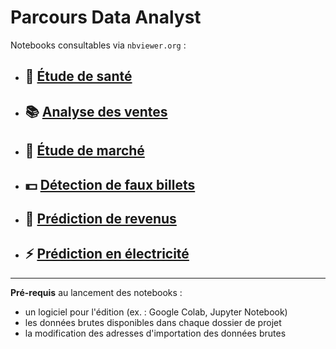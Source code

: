 # Parcours Data Analyst

Notebooks consultables via `nbviewer.org` :

- ## 🌾 [Étude de santé](https://nbviewer.jupyter.org/github/gllmfrnr/openclassrooms/blob/master/etude-sante/p3.ipynb)
- ## 📚 [Analyse des ventes](https://nbviewer.jupyter.org/github/gllmfrnr/oc/blob/master/p4/projet-4.ipynb)
- ## 🐔 [Étude de marché](https://nbviewer.jupyter.org/github/gllmfrnr/oc/blob/master/p5/projet-5.ipynb)
- ## 💵 [Détection de faux billets](https://nbviewer.jupyter.org/github/gllmfrnr/openclassrooms/blob/master/p6/projet-6.ipynb)
- ## 🔮 [Prédiction de revenus](https://nbviewer.jupyter.org/github/gllmfrnr/openclassrooms/blob/master/prediction-revenus/projet-7.ipynb)
- ## ⚡ [Prédiction en électricité](https://nbviewer.jupyter.org/github/gllmfrnr/oc/blob/master/p9/projet-9.ipynb)

___

**Pré-requis** au lancement des notebooks :

- un logiciel pour l'édition (ex. : Google Colab, Jupyter Notebook)
- les données brutes disponibles dans chaque dossier de projet
- la modification des adresses d'importation des données brutes
